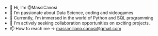 - 👋 Hi, I’m @MassiCanosi
- 👀 I’m passionate about Data Science, coding and videogames
- 🌱 Currently, I'm immersed in the world of Python and SQL programming
- 💞️ I'm actively seeking collaboration opportunities on exciting projects.
- 📫 How to reach me -> massimiliano.canosi@gmail.com

<!---
MassiCanosi/MassiCanosi is a ✨ special ✨ repository because its `README.md` (this file) appears on your GitHub profile.
You can click the Preview link to take a look at your changes.
--->
